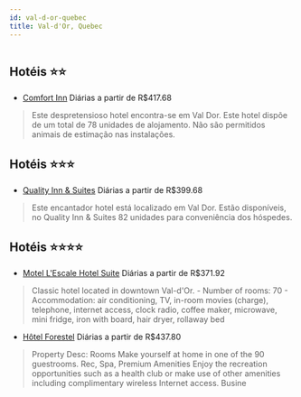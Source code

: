 ```yaml
---
id: val-d-or-quebec
title: Val-d'Or, Quebec
---
```


<center><img src="http://www.hotelresb2b.com/images/hoteles/736292_foto_1.jpeg" alt="" /></center>


## Hotéis ⭐️⭐️

-    [Comfort Inn](https://www.hurb.com/aud/https://www.hurb.com/hoteis/val-d-or/comfort-inn-JNP-JP063383?cmp=18055) Diárias a partir de R$417.68
   > Este despretensioso hotel encontra-se em Val Dor. Este hotel dispõe de um total de 78 unidades de alojamento. Não são permitidos animais de estimação nas instalações. 

## Hotéis ⭐️⭐️⭐️

-    [Quality Inn & Suites](https://www.hurb.com/aud/https://www.hurb.com/hoteis/val-d-or/quality-inn-suites-JNP-JP263634?cmp=18055) Diárias a partir de R$399.68
   > Este encantador hotel está localizado em Val Dor. Estão disponíveis, no Quality Inn &amp; Suites 82 unidades para conveniência dos hóspedes. 

## Hotéis ⭐️⭐️⭐️⭐️

-    [Motel L'Escale Hotel Suite](https://www.hurb.com/aud/https://www.hurb.com/hoteis/val-d-or/motel-l-escale-hotel-suite-JNP-JP025972?cmp=18055) Diárias a partir de R$371.92
   > Classic hotel located in downtown Val-d&apos;Or. - Number of rooms: 70 - Accommodation: air conditioning, TV, in-room movies (charge), telephone, internet access, clock radio, coffee maker, microwave, mini fridge, iron with board, hair dryer, rollaway bed
-    [Hôtel Forestel](https://www.hurb.com/aud/https://www.hurb.com/hoteis/val-d-or/hotel-forestel-JNP-JP258306?cmp=18055) Diárias a partir de R$437.80
   > Property Desc:    Rooms   Make yourself at home in one of the 90 guestrooms.   Rec, Spa, Premium Amenities   Enjoy the recreation opportunities such as a health club or make use of other amenities including complimentary wireless Internet access.   Busine

